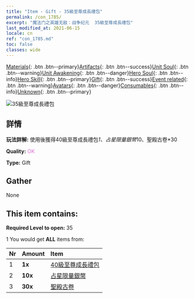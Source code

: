 ```yaml
---
title: "Item - Gift - 35級至尊成長禮包"
permalink: /con_1785/
excerpt: "魔法门之英雄无敌：战争纪元  35級至尊成長禮包"
last_modified_at: 2021-06-15
locale: cn
ref: "con_1785.md"
toc: false
classes: wide
---
```

 [Materials](/ItemsCN/){: .btn .btn--primary}[Artifacts](/ItemsCN/Artifacts/){: .btn .btn--success}[Unit Soul](/ItemsCN/UnitSoul/){: .btn .btn--warning}[Unit Awakening](/ItemsCN/UnitAwakening/){: .btn .btn--danger}[Hero Soul](/ItemsCN/HeroSoul/){: .btn .btn--info}[Hero Skill](/ItemsCN/HeroSkill/){: .btn .btn--primary}[Gift](/ItemsCN/Gift/){: .btn .btn--success}[Event related](/ItemsCN/Events/){: .btn .btn--warning}[Avatars](/ItemsCN/Avatars/){: .btn .btn--danger}[Consumables](/ItemsCN/Consumables/){: .btn .btn--info}[Unknown](/ItemsCN/Unknown/){: .btn .btn--primary}

 ![35級至尊成長禮包](/images/t/i_907221.png)

## 詳情
 **玩法詳解:** 使用後獲得40級至尊成長禮包*1、占星限量銀幣*10、聖殿古卷*30

 **Quality:** <span style="color: #DA70D6">OK</span>

 **Type:** Gift

## Gather

  None

## This item contains:

 **Required Level to open:** 35

 1 You would get **ALL** items  from:

  | Nr | Amount |     Item    |
  |:---|:-------|:------------|
  | 1 |  **1x** | [40級至尊成長禮包](/cn/Items/con_1786/) |  | 
  | 2 |  **10x** | [占星限量銀幣](/cn/Items/con_969/) |  | 
  | 3 |  **30x** | [聖殿古卷](/cn/Items/con_697/) |  | 
